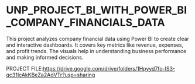 # UNP_PROJECT_BI_WITH_POWER_BI_COMPANY_FINANCIALS_DATA

This project analyzes company financial data using Power BI to create clear and interactive dashboards. It covers key metrics like revenue, expenses, and profit trends. The visuals help in understanding business performance and making informed decisions.

PROJECT FILE:https://drive.google.com/drive/folders/1Hpyyd7fo-IS3-qc31IcAkKBeZa2AdVTr?usp=sharing
